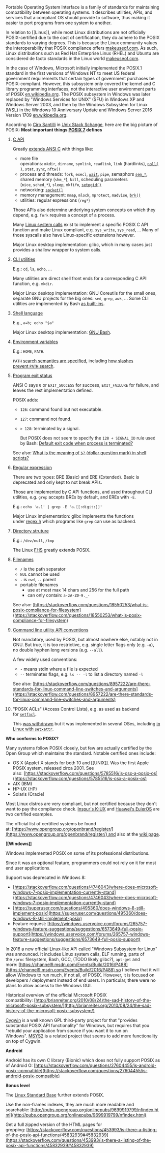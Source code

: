 Portable Operating System Interface is a family of standards for maintaining compatibility between operating systems. It describes utilities, APIs, and services that a compliant OS should provide to software, thus making it easier to port programs from one system to another.

In relation to [[Linux]], while most Linux distributions are not officially POSIX-certified due to the cost of certification, they do adhere to the POSIX standards to varying degrees. This is because the Linux community values the interoperability that POSIX compliance offers [makeuseof.com](https://www.makeuseof.com/what-is-posix-how-it-relates-to-linux/). As such, Linux distributions such as Red Hat Enterprise Linux (RHEL) and Ubuntu are considered de facto standards in the Linux world [makeuseof.com](https://www.makeuseof.com/what-is-posix-how-it-relates-to-linux/).

In the case of Windows, Microsoft initially implemented the POSIX.1 standard in the first versions of Windows NT to meet US federal government requirements that certain types of government purchases be POSIX-compliant. However, this subsystem only covered the kernel and C library programming interfaces, not the interactive user environment parts of POSIX [en.wikipedia.org](https://en.wikipedia.org/wiki/Microsoft_POSIX_subsystem). The POSIX subsystem in Windows was later replaced by "Windows Services for UNIX" (SFU) in Windows XP and Windows Server 2003, and then by the Windows Subsystem for Linux (WSL) in the Windows 10 Anniversary Update and Windows Server 2016 Version 1709 [en.wikipedia.org](https://en.wikipedia.org/wiki/Microsoft_POSIX_subsystem).

According to [Ciro Santilli](https://unix.stackexchange.com/users/32558/ciro-santilli-ourbigbook-com) in [Unix Stack Schange](https://unix.stackexchange.com/questions/11983/what-exactly-is-posix/220877#220877), here are the big picture of POSIX:
**Most important things [POSIX 7](http://pubs.opengroup.org/onlinepubs/9699919799/nfindex.html) defines**

1. [C API](http://pubs.opengroup.org/onlinepubs/9699919799/functions/contents.html)
    
    Greatly [extends ANSI C](https://stackoverflow.com/questions/9376837/difference-bewteen-c-standard-library-and-c-posix-library/37969420#37969420) with things like:
    
    - more file operations: `mkdir`, `dirname`, `symlink`, `readlink`, `link` (hardlinks), [`poll()`](https://stackoverflow.com/questions/12444679/how-does-the-poll-c-linux-function-work/44127590#44127590), `stat`, `sync`, [`nftw()`](https://stackoverflow.com/questions/8436841/how-to-recursively-list-directories-in-c-on-linux/29402705)
    - process and threads: `fork`, `execl`, [`wait`](https://stackoverflow.com/questions/7248031/meaning-of-dollar-question-mark-in-shell-scripts/57303942#57303942), `pipe`, semaphors [`sem_*`](https://stackoverflow.com/questions/16400820/how-to-use-posix-semaphores-on-forked-processes-in-c/52042490#52042490), shared memory (`shm_*`), `kill`, scheduling parameters (`nice`, `sched_*`), `sleep`, `mkfifo`, [`setpgid()`](https://stackoverflow.com/questions/6108953/how-does-ctrl-c-terminate-a-child-process/52042970#52042970)
    - networking: [`socket()`](https://stackoverflow.com/questions/11208299/how-to-make-an-http-get-request-in-c-without-libcurl/35680609#35680609)
    - memory management: `mmap`, `mlock`, `mprotect`, `madvise`, [`brk()`](https://stackoverflow.com/questions/6988487/what-does-the-brk-system-call-do/31082353#31082353)
    - utilities: regular expressions (`reg*`)
    
    Those APIs also determine underlying system concepts on which they depend, e.g. `fork` requires a concept of a process.
    
    Many [Linux system calls](https://unix.stackexchange.com/questions/421750/where-do-you-find-the-syscall-table-for-linux) exist to implement a specific POSIX C API function and make Linux compliant, e.g. `sys_write`, `sys_read`, ... Many of those syscalls also have Linux-specific extensions however.
    
    Major Linux desktop implementation: glibc, which in many cases just provides a shallow wrapper to system calls.
    
2. [CLI utilities](http://pubs.opengroup.org/onlinepubs/9699919799/utilities/contents.html)
    
    E.g.: `cd`, `ls`, `echo`, ...
    
    Many utilities are direct shell front ends for a corresponding C API function, e.g. `mkdir`.
    
    Major Linux desktop implementation: GNU Coreutils for the small ones, separate GNU projects for the big ones: `sed`, `grep`, `awk`, ... Some CLI utilities are implemented by Bash [as built-ins](https://unix.stackexchange.com/questions/11454/what-is-the-difference-between-a-builtin-command-and-one-that-is-not).
    
3. [Shell language](http://pubs.opengroup.org/onlinepubs/9699919799/utilities/V3_chap02.html#tag_18)
    
    E.g., `a=b; echo "$a"`
    
    Major Linux desktop implementation: [GNU Bash](https://en.wikipedia.org/wiki/Bash_(Unix_shell)).
    
4. [Environment variables](http://pubs.opengroup.org/onlinepubs/9699919799/basedefs/V1_chap08.html#tag_08)
    
    E.g.: `HOME`, `PATH`.
    
    `PATH` [search semantics are specified](http://pubs.opengroup.org/onlinepubs/9699919799/utilities/V3_chap02.html#tag_18_09_01_01), including [how slashes prevent `PATH` search](https://stackoverflow.com/questions/6331075/why-do-you-need-dot-slash-before-executable-or-script-name-to-run-it-in-bas/6331085#6331085).
    
5. [Program exit status](http://pubs.opengroup.org/onlinepubs/9699919799/utilities/V3_chap02.html#tag_18_08)
    
    ANSI C says `0` or `EXIT_SUCCESS` for success, `EXIT_FAILURE` for failure, and leaves the rest implementation defined.
    
    POSIX adds:
    
    - `126`: command found but not executable.
        
    - `127`: command not found.
        
    - `> 128`: terminated by a signal.
        
        But POSIX does not seem to specify the `128 + SIGNAL_ID` rule used by Bash: [Default exit code when process is terminated?](https://unix.stackexchange.com/questions/99112/default-exit-code-when-process-is-terminated)
        
    
    See also: [What is the meaning of `$?` (dollar question mark) in shell scripts?](https://stackoverflow.com/questions/7248031/meaning-of-dollar-question-mark-in-shell-scripts/57303942#57303942)
    
6. [Regular expression](http://pubs.opengroup.org/onlinepubs/9699919799/basedefs/V1_chap09.html#tag_09)
    
    There are two types: BRE (Basic) and ERE (Extended). Basic is deprecated and only kept to not break APIs.
    
    Those are implemented by C API functions, and used throughout CLI utilities, e.g. `grep` accepts BREs by default, and EREs with `-E`.
    
    E.g.: `echo 'a.1' | grep -E 'a.[[:digit:]]'`
    
    Major Linux implementation: glibc implements the functions under [regex.h](http://pubs.opengroup.org/onlinepubs/9699919799/basedefs/regex.h.html) which programs like `grep` can use as backend.
    
7. [Directory struture](http://pubs.opengroup.org/onlinepubs/9699919799/basedefs/V1_chap10.html#tag_10)
    
    E.g.: `/dev/null`, `/tmp`
    
    The Linux [FHS](https://en.wikipedia.org/wiki/Filesystem_Hierarchy_Standard) greatly extends POSIX.
    
8. [Filenames](http://pubs.opengroup.org/onlinepubs/9699919799/basedefs/V1_chap03.html#tag_03_267)
    
    - `/` is the path separator
    - `NUL` cannot be used
    - `.` is `cwd`, `..` parent
    - portable filenames
        - use at most max 14 chars and 256 for the full path
        - can only contain: `a-zA-Z0-9._-`
    
    See also: [https://stackoverflow.com/questions/18550253/what-is-posix-compliance-for-filesystem](https://stackoverflow.com/questions/18550253/what-is-posix-compliance-for-filesystem)
    
9. [Command line utility API conventions](http://pubs.opengroup.org/onlinepubs/9699919799/basedefs/V1_chap12.html)
    
    Not mandatory, used by POSIX, but almost nowhere else, notably not in GNU. But true, it is too restrictive, e.g. single letter flags only (e.g. `-a`), no double hyphen long versions (e.g. `--all`).
    
    A few widely used conventions:
    
    - `-` means stdin where a file is expected
    - `--` terminates flags, e.g. `ls -- -l` to list a directory named `-l`
    
    See also: [https://stackoverflow.com/questions/8957222/are-there-standards-for-linux-command-line-switches-and-arguments](https://stackoverflow.com/questions/8957222/are-there-standards-for-linux-command-line-switches-and-arguments)
    
10. "POSIX ACLs" (Access Control Lists), e.g. as used as backend for [`setfacl`](https://askubuntu.com/questions/487527/give-specific-user-permission-to-write-to-a-folder-using-w-notation/809562#809562).
    
    This [was withdrawn](https://unix.stackexchange.com/questions/489820/why-was-posix-1e-withdrawn) but it was implemented in several OSes, including [in Linux with `setxattr`](https://www.linuxquestions.org/questions/linux-kernel-70/system-call-to-set-file-acls-in-linux-537615/#post5988355).
    

**Who conforms to POSIX?**

Many systems follow POSIX closely, but few are actually certified by the Open Group which maintains the standard. Notable certified ones include:

- OS X (Apple) X stands for both 10 and [[UNIX]]. Was the first Apple POSIX system, released circa 2001. See also: [https://stackoverflow.com/questions/5785516/is-osx-a-posix-os](https://stackoverflow.com/questions/5785516/is-osx-a-posix-os)
- AIX (IBM)
- HP-UX (HP)
- Solaris (Oracle)

Most Linux distros are very compliant, but not certified because they don't want to pay the compliance check. [Inspur's K-UX](https://en.wikipedia.org/wiki/Inspur_K-UX) and [Huawei's EulerOS](https://www.huawei.com/en/press-events/news/2016/9/huawei-kunlun-euleros-unix-certification) are two certified examples.

The official list of certified systems be found at: [https://www.opengroup.org/openbrand/register/](https://www.opengroup.org/openbrand/register/) and also at the [wiki page](https://en.wikipedia.org/wiki/POSIX#POSIX-oriented_operating_systems).

**[[Windows]]**

Windows implemented POSIX on some of its professional distributions.

Since it was an optional feature, programmers could not rely on it for most end user applications.

Support was deprecated in Windows 8:

- [https://stackoverflow.com/questions/4746043/where-does-microsoft-windows-7-posix-implementation-currently-stand](https://stackoverflow.com/questions/4746043/where-does-microsoft-windows-7-posix-implementation-currently-stand)
- [https://superuser.com/questions/495360/does-windows-8-still-implement-posix](https://superuser.com/questions/495360/does-windows-8-still-implement-posix)
- Feature request: [https://windows.uservoice.com/forums/265757-windows-feature-suggestions/suggestions/6573649-full-posix-support](https://windows.uservoice.com/forums/265757-windows-feature-suggestions/suggestions/6573649-full-posix-support)

In 2016 a new official Linux-like API called "Windows Subsystem for Linux" was announced. It includes Linux system calls, ELF running, parts of the `/proc` filesystem, Bash, GCC, (TODO likely glibc?), `apt-get` and more: [https://channel9.msdn.com/Events/Build/2016/P488](https://channel9.msdn.com/Events/Build/2016/P488) so I believe that it will allow Windows to run much, if not all, of POSIX. However, it is focused on developers / deployment instead of end users. In particular, there were no plans to allow access to the Windows GUI.

Historical overview of the official Microsoft POSIX compatibility: [http://brianreiter.org/2010/08/24/the-sad-history-of-the-microsoft-posix-subsystem/](http://brianreiter.org/2010/08/24/the-sad-history-of-the-microsoft-posix-subsystem/)

[Cygwin](http://www.cygwin.com/) is a well known GPL third-party project for that "provides substantial POSIX API functionality" for Windows, but requires that you "rebuild your application from source if you want it to run on Windows". [MSYS2](https://sourceforge.net/projects/msys2/) is a related project that seems to add more functionality on top of Cygwin.

**Android**

Android has its own C library (Bionic) which does not fully support POSIX as of Android O: [https://stackoverflow.com/questions/27604455/is-android-posix-compatible](https://stackoverflow.com/questions/27604455/is-android-posix-compatible)

**Bonus level**

The [Linux Standard Base](https://en.wikipedia.org/wiki/Linux_Standard_Base) further extends POSIX.

Use the non-frames indexes, they are much more readable and searchable: [http://pubs.opengroup.org/onlinepubs/9699919799/nfindex.html](http://pubs.opengroup.org/onlinepubs/9699919799/nfindex.html)

Get a full zipped version of the HTML pages for grepping: [https://stackoverflow.com/questions/453993/is-there-a-listing-of-the-posix-api-functions/45832939#45832939](https://stackoverflow.com/questions/453993/is-there-a-listing-of-the-posix-api-functions/45832939#45832939)